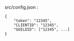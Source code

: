 src/config.json :
```
{
    "token": "12345",
    "CLIENTID": "12345",
    "GUILDID": ["12345", ...]
}
```